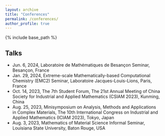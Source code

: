 ```yaml
---
layout: archive
title: "Conferences"
permalink: /conferences/
author_profile: true
---
```


{% include base_path %}

## Talks
* Jun. 6, 2024, Laboratoire de Mathématiques de Besançon Seminar, Besançon, France
* Jan. 29, 2024, Extreme-scale Mathematically-based Computational Chemistry (EMC2) Seminar, Laboratoire Jacques-Louis-Lions, Paris, France 
*	Oct. 14, 2023, The 7th Student Forum, The 21st Annual Meeting of China Society for Industrial and Applied Mathematics (CSIAM 2023), Kunming, China
*	Aug. 25, 2023, Minisymposium on Analysis, Methods and Applications in Complex Materials, The 10th International Congress on Industrial and Applied Mathematics (ICIAM 2023), Tokyo, Japan
*	Aug. 3, 2023, Mathematics of Material Science Informal Seminar, Louisiana State University, Baton Rouge, USA
